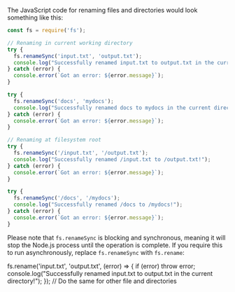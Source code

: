The JavaScript code for renaming files and directories would look something like this:

```javascript
const fs = require('fs');

// Renaming in current working directory
try {
  fs.renameSync('input.txt', 'output.txt');
  console.log("Successfully renamed input.txt to output.txt in the current directory!");
} catch (error) {
  console.error(`Got an error: ${error.message}`);
}

try {
  fs.renameSync('docs', 'mydocs');
  console.log("Successfully renamed docs to mydocs in the current directory!");
} catch (error) {
  console.error(`Got an error: ${error.message}`);
}

// Renaming at filesystem root
try {
  fs.renameSync('/input.txt', '/output.txt');
  console.log("Successfully renamed /input.txt to /output.txt!");
} catch (error) {
  console.error(`Got an error: ${error.message}`);
}

try {
  fs.renameSync('/docs', '/mydocs');
  console.log("Successfully renamed /docs to /mydocs!");
} catch (error) {
  console.error(`Got an error: ${error.message}`);
}
```

Please note that `fs.renameSync` is blocking and synchronous, meaning it will stop the Node.js process until the operation is complete. If you require this to run asynchronously, replace `fs.renameSync` with `fs.rename`:

fs.rename('input.txt', 'output.txt', (error) => {
  if (error) throw error;
  console.log("Successfully renamed input.txt to output.txt in the current directory!");
});
// Do the same for other file and directories

